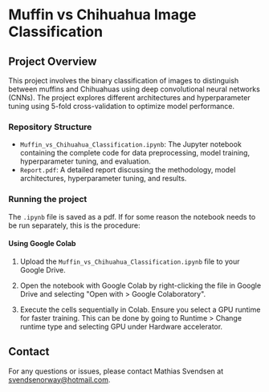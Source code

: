 # Muffin vs Chihuahua Image Classification

## Project Overview

This project involves the binary classification of images to distinguish between muffins and Chihuahuas using deep convolutional neural networks (CNNs). The project explores different architectures and hyperparameter tuning using 5-fold cross-validation to optimize model performance.

### Repository Structure

- `Muffin_vs_Chihuahua_Classification.ipynb`: The Jupyter notebook containing the complete code for data preprocessing, model training, hyperparameter tuning, and evaluation.
- `Report.pdf`: A detailed report discussing the methodology, model architectures, hyperparameter tuning, and results.

### Running the project
The `.ipynb` file is saved as a pdf. If for some reason the notebook needs to be run separately, this is the procedure:

#### Using Google Colab
1. Upload the `Muffin_vs_Chihuahua_Classification.ipynb` file to your Google Drive.

2. Open the notebook with Google Colab by right-clicking the file in Google Drive and selecting "Open with > Google Colaboratory".

3. Execute the cells sequentially in Colab. Ensure you select a GPU runtime for faster training. This can be done by going to Runtime > Change runtime type and selecting GPU under Hardware accelerator.

## Contact
For any questions or issues, please contact Mathias Svendsen at svendsenorway@hotmail.com.

